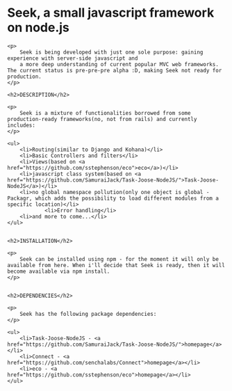 <div class="wikistyle">
	<h1>Seek, a small javascript framework on node.js</h1>
	
	<p>
		Seek is being developed with just one sole purpose: gaining experience with server-side javascript and
		a more deep understanding of current popular MVC web frameworks. The current status is pre-pre-pre alpha :D, making Seek not ready for production.
	</p>
	
	<h2>DESCRIPTION</h2>
	
	<p>
		Seek is a mixture of functionalities borrowed from some production-ready frameworks(no, not from rails) and currently includes:
	</p>
	
	<ul>
		<li>Routing(similar to Django and Kohana)</li>
		<li>Basic Controllers and filters</li>
		<li>Views(based on <a href="https://github.com/sstephenson/eco">eco</a>)</li>
		<li>javascript class system(based on <a href="https://github.com/SamuraiJack/Task-Joose-NodeJS/">Task-Joose-NodeJS</a>)</li>
		<li>no global namespace pollution(only one object is global - Packagr, which adds the possibility to load different modules from a specific location)</li>
                <li>Error handling</li>
		<li>and more to come...</li>
	</ul>
	
	
	<h2>INSTALLATION</h2>
	
	<p>
		Seek can be installed using npm - for the moment it will only be available from here. When i'll decide that Seek is ready, then it will become available via npm install.
	</p>
	
	
	<h2>DEPENDENCIES</h2>
	
	<p>
		Seek has the following package dependencies:
	</p>
	
	<ul>
		<li>Task-Joose-NodeJS - <a href="https://github.com/SamuraiJack/Task-Joose-NodeJS/">homepage</a></li>
		<li>Connect - <a href="https://github.com/senchalabs/Connect">homepage</a></li>
		<li>eco - <a href="https://github.com/sstephenson/eco">homepage</a></li>
	</ul>
</div>
